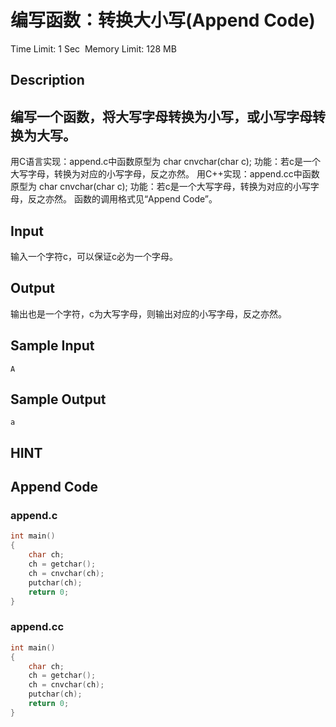 # 编写函数：转换大小写(Append Code)
Time Limit: 1 Sec  Memory Limit: 128 MB


## Description
编写一个函数，将大写字母转换为小写，或小写字母转换为大写。
-----------------------------------------------------------------------------
用C语言实现：append.c中函数原型为
char cnvchar(char c);
功能：若c是一个大写字母，转换为对应的小写字母，反之亦然。
用C++实现：append.cc中函数原型为
char cnvchar(char c);
功能：若c是一个大写字母，转换为对应的小写字母，反之亦然。
函数的调用格式见“Append Code”。


## Input
输入一个字符c，可以保证c必为一个字母。


## Output
输出也是一个字符，c为大写字母，则输出对应的小写字母，反之亦然。


## Sample Input
```
A
```
## Sample Output
```
a
```

## HINT


## Append Code
### append.c
```c
int main()
{
    char ch;
    ch = getchar();
    ch = cnvchar(ch);
    putchar(ch);
    return 0;
}
```
### append.cc
```cpp
int main()
{
    char ch;
    ch = getchar();
    ch = cnvchar(ch);
    putchar(ch);
    return 0;
}
```
